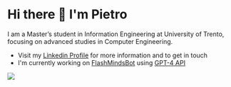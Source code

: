 # Hi there 👋 I'm Pietro

I am a Master’s student in Information Engineering at University of Trento, focusing on advanced studies in Computer Engineering.

- Visit my [Linkedin Profile](https://www.linkedin.com/in/pietrolechthaler/) for more information and to get in touch
- I'm currently working on [FlashMindsBot](https://github.com/pietrolechthaler/flashminds) using [GPT-4 API](https://openai.com/blog/gpt-4-api-general-availability)

![](https://komarev.com/ghpvc/?username=pietrolechthaler)
